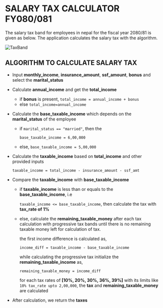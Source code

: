 # SALARY TAX CALCULATOR FY080/081
The salary tax band for employees in nepal for the fiscal year 2080/81 is given as below. The application calculates the salary tax with the algorithm.

![TaxBand](https://lekhapro.com/wp-content/uploads/2023/06/lekha-pro-salary-slab.jpg)  
## ALGORITHM TO CALCULATE SALARY TAX
* Input **monthly_income**, **insurance_amount**, **ssf_amount**, **bonus** and select the **marital_status**
* Calculate **annual_income** and get the **total_income** 
	* if **bonus** is present, `total_income = annual_income + bonus`
	* else `total_income=annual_income`
* Calculate the **base_taxable_income** which depends on the **marital_status** of the employee
	* if `marital_status == "married"`, then the

		`base_taxable_income = 6,00,000`
	* else, 
	`base_taxable_income = 5,00,000`
* Calculate the **taxable_income** based on **total_income** and other provided inputs

	 `taxable_income = total_income - insurance_amount - ssf_amt`
* Compare the **taxable_income** with **base_taxable_income**
	* if **taxable_income** is less than or equals to the **base_taxable_income**, i.e 

		`taxable_income <= base_taxable_income`, then calculate the tax with **tax_rate of 1%**

	* else, 
		calculate the **remaining_taxable_money** after each tax calculation with progressive tax bands until there is no remaining taxable money left for calculation of tax.
	  
		the first income difference is calculated as,

		`income_diff = taxable_income - base_taxable_income`
		
		while calculating the progressive tax initialize the **remaining_taxable_income** as,

		`remaining_taxable_money = income_diff`
		
		for each tax rates of **[10%, 20%, 30%, 36%, 39%]** with its limits like
		`10% tax_rate upto 2,00,000`, the **tax** and **remaining_taxable_money** are calculated
* After calculation, we return the **taxes**